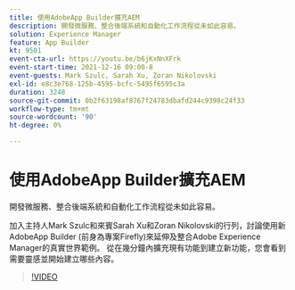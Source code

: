 ```yaml
---
title: 使用AdobeApp Builder擴充AEM
description: 開發微服務、整合後端系統和自動化工作流程從未如此容易。
solution: Experience Manager
feature: App Builder
kt: 9501
event-cta-url: https://youtu.be/b6jKxNnXFrk
event-start-time: 2021-12-16 09:00-8
event-guests: Mark Szulc, Sarah Xu, Zoran Nikolovski
exl-id: e8c3e768-125b-4595-bcfc-5495f6595c3a
duration: 3248
source-git-commit: 0b2f63198af8767f24783dbafd244c9398c24f33
workflow-type: tm+mt
source-wordcount: '90'
ht-degree: 0%

---
```


# 使用AdobeApp Builder擴充AEM

開發微服務、整合後端系統和自動化工作流程從未如此容易。

加入主持人Mark Szulc和來賓Sarah Xu和Zoran Nikolovski的行列，討論使用新AdobeApp Builder (前身為專案Firefly)來延伸及整合Adobe Experience Manager的真實世界範例。  從在幾分鐘內擴充現有功能到建立新功能，您會看到需要靈感並開始建立哪些內容。

>[!VIDEO](https://video.tv.adobe.com/v/339319/?quality=12&learn=on)

